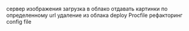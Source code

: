 сервер
    изображения
        загрузка в облако
        отдавать картинки по определенному url
        удаление из облака
    deploy
        Procfile
    рефакторинг
        config file